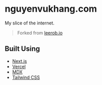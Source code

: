 # nguyenvukhang.com

My slice of the internet.

> Forked from [leerob.io](https://github.com/leerob/leerob.io.git)

## Built Using

- [Next.js](https://nextjs.org/)
- [Vercel](https://vercel.com)
- [MDX](https://github.com/mdx-js/mdx)
- [Tailwind CSS](https://tailwindcss.com/)
